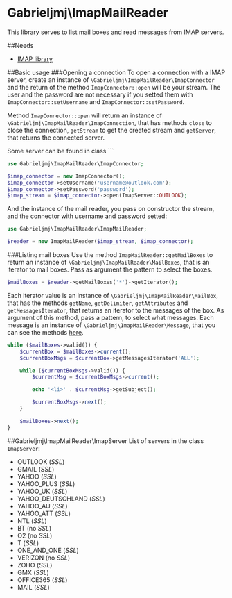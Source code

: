 Gabrieljmj\ImapMailReader
=========================
This library serves to list mail boxes and read messages from IMAP servers.

##Needs
 * [IMAP library](http://php.net/manual/pt_BR/book.imap.php)

##Basic usage
###Opening a connection
To open a connection with a IMAP server, create an instance of ```\Gabrieljmj\ImapMailReader\ImapConnector``` and the return of the method ```ImapConnector::open``` will be your stream. The user and the password are not necessary if you setted them with ```ImapConnector::setUsername``` and ```ImapConnector::setPassword```.

Method ```ImapConnector::open``` will return an instance of ```\Gabrieljmj\ImapMailReader\ImapConnection```, that has methods ```close``` to close the connection, ```getStream``` to get the created stream and ```getServer```, that returns the connected server.

Some server can be found in class ```
```php
use Gabrieljmj\ImapMailReader\ImapConnector;

$imap_connector = new ImapConnector();
$imap_connector->setUsername('username@outlook.com');
$imap_connector->setPassword('password');
$imap_stream = $imap_connector->open(ImapServer::OUTLOOK);
```
And the instance of the mail reader, you pass on constructor the stream, and the connector with username and password setted:
```php
use Gabrieljmj\ImapMailReader\ImapMailReader;

$reader = new ImapMailReader($imap_stream, $imap_connector);
```

###Listing mail boxes
Use the method ```ImapMailReader::getMailBoxes``` to return an instance of ```\Gabrieljmj\ImapMailReader\MailBoxes```, that is an iterator to mail boxes. Pass as argument the pattern to select the boxes.
```php
$mailBoxes = $reader->getMailBoxes('*')->getIterator();
```
Each iterator value is an instance of ```\Gabrieljmj\ImapMailReader\MailBox```, that has the methods ```getName```, ```getDelimiter```, ```getAttributes``` and ```getMessagesIterator```, that returns an iterator to the messages of the box. As argument of this method, pass a pattern, to select what messages. Each message is an instance of ```\Gabrieljmj\ImapMailReader\Message```, that you can see the methods [here](https://github.com/gabrieljmj/imapmailreader/master/tree/src/gabrieljmj/imapmailreader/message.php).
```php
while ($mailBoxes->valid()) {
    $currentBox = $mailBoxes->current();
    $currentBoxMsgs = $currentBox->getMessagesIterator('ALL');

    while ($currentBoxMsgs->valid()) {
        $currentMsg = $currentBoxMsgs->current();

        echo '<li>' . $currentMsg->getSubject();

        $currentBoxMsgs->next();
    }

    $mailBoxes->next();
}
```

##Gabrieljmj\ImapMailReader\ImapServer
List of servers in the class ```ImapServer```:
* OUTLOOK (*SSL*)
* GMAIL (*SSL*)
* YAHOO (*SSL*)
* YAHOO_PLUS (*SSL*)
* YAHOO_UK (*SSL*)
* YAHOO_DEUTSCHLAND (*SSL*)
* YAHOO_AU (*SSL*)
* YAHOO_ATT (*SSL*)
* NTL (*SSL*)
* BT (no  *SSL*)
* O2 (no *SSL*)
* T (*SSL*)
* ONE_AND_ONE (*SSL*)
* VERIZON (no *SSL*)
* ZOHO (*SSL*)
* GMX (*SSL*)
* OFFICE365 (*SSL*)
* MAIL (*SSL*)